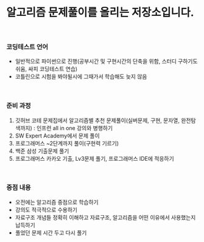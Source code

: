 # 알고리즘 문제풀이를 올리는 저장소입니다.
<br>

### 코딩테스트 언어
 - 일반적으로 파이썬으로 진행(공부시간 및 구현시간의 단축을 위함, 스터디 구하기도 쉬움, 싸피 코딩테스트 연습)
 - 코틀린으로 시험을 봐야될시에 그때가서 학습해도 늦지 않음 
 
<br>

### 준비 과정
1. 깃허브 코테 문제집에서 알고리즘별 추천 문제풀이(실버문제, 구현, 문자열, 완전탐색까지) : 인프런 all in one 강의와 병행하기
2. SW Expert Academy에서 문제 풀이
3. 프로그래머스 ~2단계까지 풀이(구현력 기르기)
4. 백준 삼성 기출문제 풀기
5. 프로그래머스 카카오 기출, Lv3문제 풀기, 프로그래머스 IDE에 적응하기


<br> 

### 중점 내용
- 오전에는 알고리즘 중점으로 학습하기
- 강의도 적극적으로 수용하기
- 자료구조 개념들 정확히 이해하고 자료구조, 알고리즘을 어떤 이유에서 사용했는지 납득하기
- 풀었던 문제 시간 두고 다시 풀기
<br>

    
